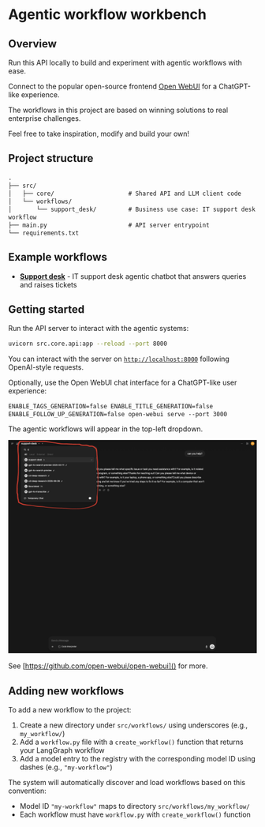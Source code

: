 # Agentic workflow workbench

## Overview

Run this API locally to build and experiment with agentic workflows with ease.

Connect to the popular open-source frontend [Open WebUI](https://openwebui.com/) for a ChatGPT-like experience.

The workflows in this project are based on winning solutions to real enterprise challenges.

Feel free to take inspiration, modify and build your own!

## Project structure

```
.
├── src/
│   ├── core/                     # Shared API and LLM client code
│   └── workflows/
│       └── support_desk/         # Business use case: IT support desk workflow
├── main.py                       # API server entrypoint
└── requirements.txt
```

## Example workflows

- **[Support desk](src/workflows/support_desk/README.md)** - IT support desk agentic chatbot that answers queries and raises tickets

## Getting started

Run the API server to interact with the agentic systems:

```bash
uvicorn src.core.api:app --reload --port 8000
```

You can interact with the server on [`http://localhost:8000`]() following OpenAI-style requests.

Optionally, use the Open WebUI chat interface for a ChatGPT-like user experience:

```shell
ENABLE_TAGS_GENERATION=false ENABLE_TITLE_GENERATION=false ENABLE_FOLLOW_UP_GENERATION=false open-webui serve --port 3000
```

The agentic workflows will appear in the top-left dropdown.

![Open WebUI screenshot](./assets/open-webui-screenshot.png)

See [https://github.com/open-webui/open-webui]() for more.

## Adding new workflows

To add a new workflow to the project:

1. Create a new directory under `src/workflows/` using underscores (e.g., `my_workflow/`)
2. Add a `workflow.py` file with a `create_workflow()` function that returns your LangGraph workflow
3. Add a model entry to the registry with the corresponding model ID using dashes (e.g., `"my-workflow"`)

The system will automatically discover and load workflows based on this convention:
- Model ID `"my-workflow"` maps to directory `src/workflows/my_workflow/`
- Each workflow must have `workflow.py` with `create_workflow()` function